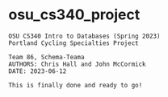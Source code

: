 # osu_cs340_project

    OSU CS340 Intro to Databases (Spring 2023)
    Portland Cycling Specialties Project

    Team 86, Schema-Teama
    AUTHORS: Chris Hall and John McCormick
    DATE: 2023-06-12

    This is finally done and ready to go!
